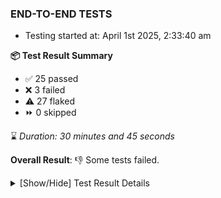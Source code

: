 ### END-TO-END TESTS

- Testing started at: April 1st 2025, 2:33:40 am

**📦 Test Result Summary**

- ✅ 25 passed
- ❌ 3 failed
- ⚠️ 27 flaked
- ⏩ 0 skipped

⌛ _Duration: 30 minutes and 45 seconds_

**Overall Result**: 👎 Some tests failed.



<details>
    <summary>[Show/Hide] Test Result Details</summary>
    <div markdown="1">

| Test | Browser | Test Case | Tags | Result |
| :---: | :---: | :--- | :---: | :---: |
| 1 | chromium-meshery-provider | Transition to disconnected state and then back to connected state | unstable | ⚠️ |
| 2 | chromium-meshery-provider | Transition to ignored state and then back to connected state | unstable | ⚠️ |
| 3 | chromium-meshery-provider | Transition to not found state and then back to connected state | unstable | ⚠️ |
| 4 | chromium-meshery-provider | Delete Kubernetes cluster connections | unstable | ⚠️ |
| 5 | chromium-meshery-provider | Verify Kanvas Snapshot using data-testid | unstable | ⚠️ |
| 6 | chromium-meshery-provider | Verify Performance Analysis Details | unstable | ⚠️ |
| 7 | chromium-meshery-provider | Verify Kanvas Details | unstable | ⚠️ |
| 8 | chromium-meshery-provider | Verify Meshery Adapter for Istio Section | unstable | ⚠️ |
| 9 | chromium-meshery-provider | Verify Configure Metrics Navigation and Settings | unstable | ⚠️ |
| 10 | chromium-meshery-provider | Configure Existing Istio adapter through Mesh Adapter URL from Management page | unstable | ⚠️ |
| 11 | chromium-meshery-provider | Ping Istio Adapter | unstable | ⚠️ |
| 12 | chromium-meshery-provider | Add performance profile with load generator &quot;fortio&quot; and service mesh &quot;None&quot; | unstable | ⚠️ |
| 13 | chromium-meshery-provider | View detailed result of a performance profile (Graph Visualiser) with load generator &quot;fortio&quot; and service mesh &quot;None&quot; | unstable | ⚠️ |
| 14 | chromium-meshery-provider | Edit the configuration of a performance profile with load generator &quot;fortio&quot; and service mesh &quot;None&quot; | unstable | ⚠️ |
| 15 | chromium-meshery-provider | Compare test of a performance profile with load generator &quot;fortio&quot; and service mesh &quot;None&quot; | unstable | ⚠️ |
| 16 | chromium-meshery-provider | Delete a performance profile with load generator &quot;fortio&quot; and service mesh &quot;None&quot; | unstable | ⚠️ |
| 17 | chromium-meshery-provider | Aggregation Charts are displayed |  | ❌ |
| 18 | chromium-meshery-provider | Connect to Meshery Istio Adapter and configure it |  | ❌ |
| 19 | chromium-meshery-provider | Toggle &quot;Send Anonymous Usage Statistics&quot; | unstable | ⚠️ |
| 20 | chromium-meshery-provider | Toggle &quot;Send Anonymous Performance Results&quot; | unstable | ⚠️ |
| 21 | chromium-local-provider | Add a cluster connection by uploading kubeconfig file | unstable | ⚠️ |
| 22 | chromium-local-provider | Transition to disconnected state and then back to connected state | unstable | ⚠️ |
| 23 | chromium-local-provider | Transition to ignored state and then back to connected state | unstable | ⚠️ |
| 24 | chromium-local-provider | Transition to not found state and then back to connected state | unstable | ⚠️ |
| 25 | chromium-local-provider | Delete Kubernetes cluster connections | unstable | ⚠️ |
| 26 | chromium-local-provider | Verify Kanvas Snapshot using data-testid | unstable | ⚠️ |
| 27 | chromium-local-provider | Verify Performance Analysis Details | unstable | ⚠️ |
| 28 | chromium-local-provider | Verify Meshery Adapter for Istio Section | unstable | ⚠️ |
| 29 | chromium-local-provider | Verify Configure Metrics Navigation and Settings | unstable | ⚠️ |
| 30 | chromium-local-provider | Configure Existing Istio adapter through Mesh Adapter URL from Management page | unstable | ⚠️ |
| 31 | chromium-local-provider | Ping Istio Adapter | unstable | ⚠️ |
| 32 | chromium-local-provider | Add performance profile with load generator &quot;fortio&quot; and service mesh &quot;None&quot; | unstable | ⚠️ |
| 33 | chromium-local-provider | View detailed result of a performance profile (Graph Visualiser) with load generator &quot;fortio&quot; and service mesh &quot;None&quot; | unstable | ⚠️ |
| 34 | chromium-local-provider | Edit the configuration of a performance profile with load generator &quot;fortio&quot; and service mesh &quot;None&quot; | unstable | ⚠️ |
| 35 | chromium-local-provider | Compare test of a performance profile with load generator &quot;fortio&quot; and service mesh &quot;None&quot; | unstable | ⚠️ |
| 36 | chromium-local-provider | Delete a performance profile with load generator &quot;fortio&quot; and service mesh &quot;None&quot; | unstable | ⚠️ |
| 37 | chromium-local-provider | Connect to Meshery Istio Adapter and configure it |  | ❌ |

</div>
</details>


<!-- To see the full report, please visit our CI/CD pipeline with reporter. -->
